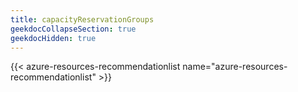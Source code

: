 ```yaml
---
title: capacityReservationGroups
geekdocCollapseSection: true
geekdocHidden: true
---
```


{{< azure-resources-recommendationlist name="azure-resources-recommendationlist" >}}
